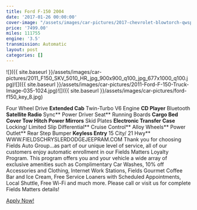 ```yaml
---
title: Ford F-150 2004
date: '2017-01-26 00:00:00'
cover-image: "/assets/images/car-pictures/2017-chevrolet-blowtorch-qwsp-silverado-482x200.jpg"
price: '7499.00'
miles: 111755
engine: '3.5'
transmission: Automatic
layout: post
categories: []
---
```

![]({{ site.baseurl }}/assets/images/car-pictures/2011_F150_SKV_5010_HR_jpg_900x900_q100_jpg_677x1000_q100.jpg)![]({{ site.baseurl }}/assets/images/car-pictures/2011-Ford-F-150-Truck-Image-035-1024.jpg)![]({{ site.baseurl }}/assets/images/car-pictures/ford-f150_key_8.jpg)

Four Wheel Drive **Extended Cab** Twin-Turbo V6 Engine **CD Player** Bluetooth **Satellite Radio** Sync** Power Driver Seat** Running Boards **Cargo Bed Cover **Tow Hitch** Power Mirrors** Skid Plates **Electronic Transfer Case** Locking/ Limited Slip Differential** Cruise Control** Alloy Wheels** Power Outlet** Rear Step Bumper **Keyless Entry** 15 City/ 21 Hwy** WWW.FIELDSCHRYSLERDODGEJEEPRAM.COM Thank you for choosing Fields Auto Group...as part of our unique level of service, all of our customers enjoy automatic enrollment in our Fields Matters Loyalty Program. This program offers you and your vehicle a wide array of exclusive amenities such as Complimentary Car Washes, 10% off Accessories and Clothing, Internet Work Stations, Fields Gourmet Coffee Bar and Ice Cream, Free Service Loaners with Scheduled Appointments, Local Shuttle, Free Wi-Fi and much more. Please call or visit us for complete Fields Matters details!  

[Apply Now!](https://www.usps.com/welcome.htm?gclid=Cj0KEQiA_KvEBRCtzNil4-KR-LIBEiQAmgekF58TMuMpevdwd-EUxMZi_tOLuAi-R1wiZ0V73Ilb2NMaAojf8P8HAQ)